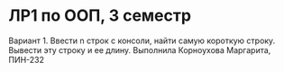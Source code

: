 # ЛР1 по ООП, 3 семестр
Вариант 1. Ввести n строк с консоли, найти самую короткую строку. Вывести эту строку и ее длину.
Выполнила Корноухова Маргарита, ПИН-232
